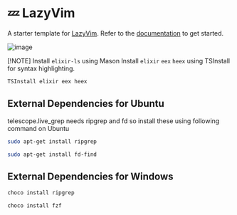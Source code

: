 # 💤 LazyVim

A starter template for [LazyVim](https://github.com/LazyVim/LazyVim).
Refer to the [documentation](https://lazyvim.github.io/installation) to get started.

![image](https://github.com/user-attachments/assets/c45e133a-14c3-42cf-a689-ca94cd6dcaac)

[!NOTE]
Install `elixir-ls` using Mason
Install `elixir` `eex` `heex` using TSInstall for syntax highlighting.

```bash
TSInstall elixir eex heex
```

## External Dependencies for Ubuntu

telescope.live_grep needs ripgrep and fd so install these using
following command on Ubuntu

```bash
sudo apt-get install ripgrep
```

```bash
sudo apt-get install fd-find
```

## External Dependencies for Windows

```bash
choco install ripgrep
```

```bash
choco install fzf
```
